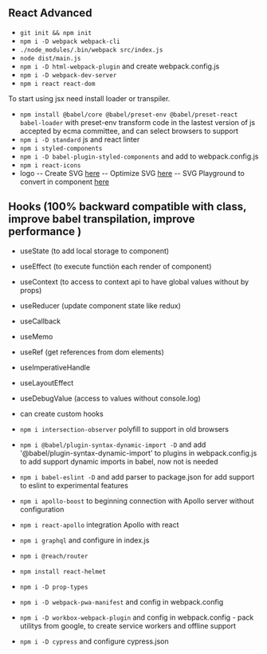 ## React Advanced
- `git init && npm init`
- `npm i -D webpack webpack-cli`
- `./node_modules/.bin/webpack src/index.js`
- `node dist/main.js`
- `npm i -D html-webpack-plugin` and create webpack.config.js
- `npm i -D webpack-dev-server`
- `npm i react react-dom`

To start using jsx need install loader or transpiler.
- `npm install @babel/core @babel/preset-env @babel/preset-react babel-loader` with preset-env transform code in the lastest version of js accepted by ecma committee, and can select browsers to support
- `npm i -D standard` js and react linter
- `npm i styled-components`
- `npm i -D babel-plugin-styled-components` and add to webpack.config.js
- `npm i react-icons`
- logo
-- Create SVG [here](https://maketext.io/)
-- Optimize SVG [here](https://jakearchibald.github.io/svgomg/)
-- SVG Playground to convert in component [here](https://github.com/smooth-code/svgr)

## Hooks (100% backward compatible with class, improve babel transpilation, improve performance )
- useState (to add local storage to component)
- useEffect (to execute functión each render of component)
- useContext (to access to context api to have global values without by props)

- useReducer (update component state like redux)
- useCallback
- useMemo
- useRef (get references from dom elements)
- useImperativeHandle
- useLayoutEffect
- useDebugValue (access to values without console.log)
- can create custom hooks


- `npm i intersection-observer` polyfill to support in old browsers
- `npm i @babel/plugin-syntax-dynamic-import -D` and add '@babel/plugin-syntax-dynamic-import' to plugins in webpack.config.js to add support dynamic imports in babel, now not is needed
- `npm i babel-eslint -D` and add parser to package.json for add support to eslint to experimental features

- `npm i apollo-boost` to beginning connection with Apollo server without configuration
- `npm i react-apollo` integration Apollo with react
- `npm i graphql` and configure in index.js

- `npm i @reach/router`

- `npm install react-helmet`
- `npm i -D prop-types`
- `npm i -D webpack-pwa-manifest` and config in webpack.config
- `npm i -D workbox-webpack-plugin` and config in webpack.config - pack utilitys from google, to create service workers and offline support
- `npm i -D cypress` and configure cypress.json